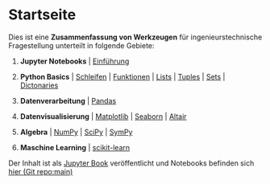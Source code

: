 # Startseite

Dies ist eine **Zusammenfassung von Werkzeugen** für ingenieurstechnische Fragestellung unterteilt in folgende Gebiete: 

1. **Jupyter Notebooks**
| [Einführung](JupyterNotebooks/Einfuehrung.ipynb)

1. **Python Basics**
| [Schleifen](Python-Basics/Schleifen.ipynb)
| [Funktionen](Python-Basics/Funktionen.ipynb)
| [Lists](Python-Basics/Lists.ipynb)
| [Tuples](Python-Basics/Tuples.ipynb)
| [Sets](Python-Basics/Sets.ipynb)
| [Dictonaries](Python-Basics/Dictonaries.ipynb)


1. **Datenverarbeitung**
| [Pandas](Datenverarbeitung/Pandas/Pandas_Uebersicht.ipynb)

1. **Datenvisualisierung**
| [Matplotlib](Datenvisualisierung/Matplotlib/Matplotlib_Uebersicht.ipynb)
| [Seaborn](Datenvisualisierung/Seaborn/Seaborn_Uebersicht.ipynb)
| [Altair](Datenvisualisierung/Altair/Altair_Uebersicht.ipynb)

1. **Algebra**
| [NumPy](Algebra/Numpy/Numpy_Uebersicht.ipynb)
| [SciPy](Algebra/SciPy/SciPy_Uebersicht.ipynb)
| [SymPy](Algebra/SymPy/SymPy_Uebersicht.ipynb)

1. **Maschine Learning**
| [scikit-learn](MachineLearning/scikit-learn/scikit-learn_Uebersicht.ipynb)



Der Inhalt ist als [Jupyter Book](https://fkaule.github.io/Python_for_Engineers/) veröffentlicht und Notebooks befinden sich [hier (Git repo:main)](https://github.com/Fkaule/Python_for_Engineers/tree/main)